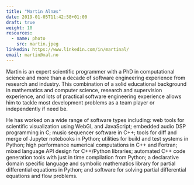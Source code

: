 ```yaml
---
title: "Martin Alnæs"
date: 2019-01-05T11:42:58+01:00
draft: true
weight: 10
resources:
  - name: photo
    src: martin.jpeg
linkedin: https://www.linkedin.com/in/martinal/
email: martin@xal.no
---
```


Martin is an expert scientific programmer with a PhD in computational
science and more than a decade of software engineering experience from
research and industry. This combination of a solid educational
background in mathematics and computer science, research and
supervision experience, and lots of practical software engineering
experience allows him to tackle most development problems as a team
player or independently if need be.

He has worked on a wide range of software types including: web tools
for scientific visualization using WebGL and JavaScript; embedded
audio DSP programming in C; music sequencer software in C++; tools for
diff and merge of Jupyter notebooks in Python; utilities for build and
test systems in Python; high performance numerical computations in C++
and Fortran; mixed language API design for C++/Python libraries;
automated C++ code generation tools with just in time compilation from
Python; a declarative domain specific language and symbolic
mathematics library for partial differential equations in Python; and
software for solving partial differential equations and flow problems.
